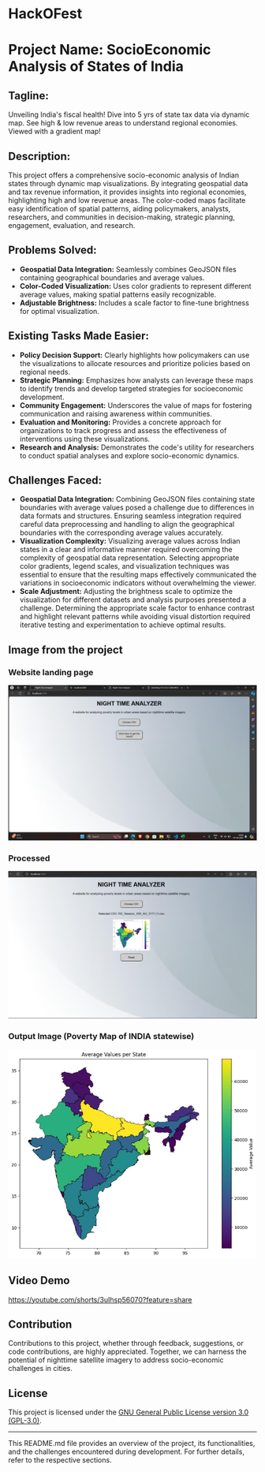 # HackOFest

# Project Name: SocioEconomic Analysis of States of India

## Tagline:
Unveiling India's fiscal health! Dive into 5 yrs of state tax data via dynamic map. See high & low revenue areas to understand regional economies. Viewed with a gradient map!

## Description:
This project offers a comprehensive socio-economic analysis of Indian states through dynamic map visualizations. By integrating geospatial data and tax revenue information, it provides insights into regional economies, highlighting high and low revenue areas. The color-coded maps facilitate easy identification of spatial patterns, aiding policymakers, analysts, researchers, and communities in decision-making, strategic planning, engagement, evaluation, and research.

## Problems Solved:

- **Geospatial Data Integration:** Seamlessly combines GeoJSON files containing geographical boundaries and average values.
- **Color-Coded Visualization:** Uses color gradients to represent different average values, making spatial patterns easily recognizable.
- **Adjustable Brightness:** Includes a scale factor to fine-tune brightness for optimal visualization.

## Existing Tasks Made Easier:

- **Policy Decision Support:** Clearly highlights how policymakers can use the visualizations to allocate resources and prioritize policies based on regional needs.
- **Strategic Planning:** Emphasizes how analysts can leverage these maps to identify trends and develop targeted strategies for socioeconomic development.
- **Community Engagement:** Underscores the value of maps for fostering communication and raising awareness within communities.
- **Evaluation and Monitoring:** Provides a concrete approach for organizations to track progress and assess the effectiveness of interventions using these visualizations.
- **Research and Analysis:** Demonstrates the code's utility for researchers to conduct spatial analyses and explore socio-economic dynamics.

## Challenges Faced:

- **Geospatial Data Integration:** Combining GeoJSON files containing state boundaries with average values posed a challenge due to differences in data formats and structures. Ensuring seamless integration required careful data preprocessing and handling to align the geographical boundaries with the corresponding average values accurately.
- **Visualization Complexity:** Visualizing average values across Indian states in a clear and informative manner required overcoming the complexity of geospatial data representation. Selecting appropriate color gradients, legend scales, and visualization techniques was essential to ensure that the resulting maps effectively communicated the variations in socioeconomic indicators without overwhelming the viewer.
- **Scale Adjustment:** Adjusting the brightness scale to optimize the visualization for different datasets and analysis purposes presented a challenge. Determining the appropriate scale factor to enhance contrast and highlight relevant patterns while avoiding visual distortion required iterative testing and experimentation to achieve optimal results.

## Image from the project

### Website landing page
![Input Image](input.png)

### Processed
![Input Image](out.png)

### Output Image (Poverty Map of INDIA statewise)
![Input Image](map.jpg)

## Video Demo

https://youtube.com/shorts/3uIhsp56070?feature=share

## Contribution

Contributions to this project, whether through feedback, suggestions, or code contributions, are highly appreciated. Together, we can harness the potential of nighttime satellite imagery to address socio-economic challenges in cities.

## License

This project is licensed under the [GNU General Public License version 3.0 (GPL-3.0)](LICENSE).

---
This README.md file provides an overview of the project, its functionalities, and the challenges encountered during development. For further details, refer to the respective sections.
